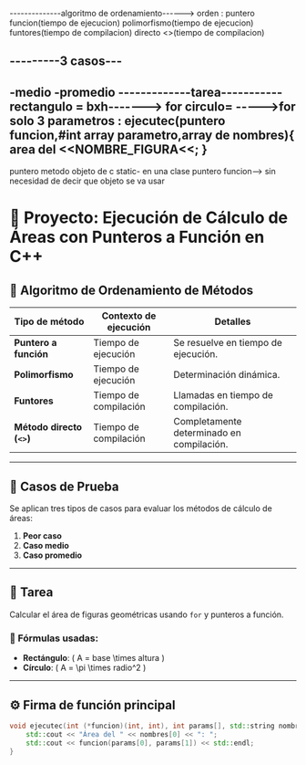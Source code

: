 --------------algoritmo de ordenamiento------>
orden :
puntero funcion(tiempo de ejecucion)
polimorfismo(tiempo de ejecucion)
funtores(tiempo de compilacion)
directo <>(tiempo de compilacion)

---------3 casos---
-
-medio
-promedio
-------------tarea-----------
rectangulo = bxh-------> for 
circulo=    ----->for
solo 3 parametros :
ejecutec(puntero funcion,#int array parametro,array de nombres){
area del <<NOMBRE_FIGURA<<;
}
---------------------------
puntero metodo
objeto de c
static- en una clase
puntero funcion--> sin necesidad de decir que objeto se va usar 
# 📌 Proyecto: Ejecución de Cálculo de Áreas con Punteros a Función en C++

## 🔧 Algoritmo de Ordenamiento de Métodos

| Tipo de método     | Contexto de ejecución     | Detalles                          |
|--------------------|---------------------------|-----------------------------------|
| **Puntero a función** | Tiempo de ejecución         | Se resuelve en tiempo de ejecución. |
| **Polimorfismo**     | Tiempo de ejecución         | Determinación dinámica.            |
| **Funtores**         | Tiempo de compilación       | Llamadas en tiempo de compilación. |
| **Método directo (`<>`)** | Tiempo de compilación       | Completamente determinado en compilación. |

---

## 🧪 Casos de Prueba

Se aplican tres tipos de casos para evaluar los métodos de cálculo de áreas:

1. **Peor caso**
2. **Caso medio**
3. **Caso promedio**

---

## 📐 Tarea

Calcular el área de figuras geométricas usando `for` y punteros a función.

### 🔷 Fórmulas usadas:

- **Rectángulo**: \( A = base \times altura \)
- **Círculo**: \( A = \pi \times radio^2 \)

---

## ⚙️ Firma de función principal

```cpp
void ejecutec(int (*funcion)(int, int), int params[], std::string nombres[]) {
    std::cout << "Área del " << nombres[0] << ": ";
    std::cout << funcion(params[0], params[1]) << std::endl;
}


